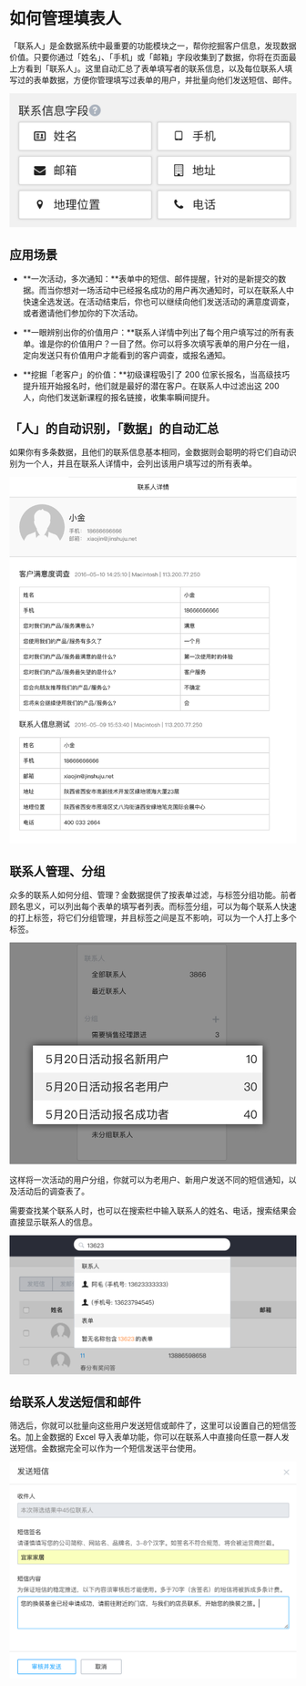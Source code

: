 # 如何管理填表人

「联系人」是金数据系统中最重要的功能模块之一，帮你挖掘客户信息，发现数据价值。只要你通过「姓名」、「手机」或「邮箱」字段收集到了数据，你将在页面最上方看到「联系人」。这里自动汇总了表单填写者的联系信息，以及每位联系人填写过的表单数据，方便你管理填写过表单的用户，并批量向他们发送短信、邮件。

![](/assets/联系信息字段.png)

## 应用场景

* **一次活动，多次通知：**表单中的短信、邮件提醒，针对的是新提交的数据。而当你想对一场活动中已经报名成功的用户再次通知时，可以在联系人中快速全选发送。在活动结束后，你也可以继续向他们发送活动的满意度调查，或者邀请他们参加你的下次活动。

* **一眼辨别出你的价值用户：**联系人详情中列出了每个用户填写过的所有表单。谁是你的价值用户？一目了然。你可以将多次填写表单的用户分在一组，定向发送只有价值用户才能看到的客户调查，或报名通知。

* **挖掘「老客户」的价值：**初级课程吸引了 200 位家长报名，当高级技巧提升班开始报名时，他们就是最好的潜在客户。在联系人中过滤出这 200 人，向他们发送新课程的报名链接，收集率瞬间提升。


## 「人」的自动识别，「数据」的自动汇总

如果你有多条数据，且他们的联系信息基本相同，金数据则会聪明的将它们自动识别为一个人，并且在联系人详情中，会列出该用户填写过的所有表单。

![](/assets/联系人详情01.png)

## 联系人管理、分组

众多的联系人如何分组、管理？金数据提供了按表单过滤，与标签分组功能。前者顾名思义，可以列出每个表单的填写者列表。而标签分组，可以为每个联系人快速的打上标签，将它们分组管理，并且标签之间是互不影响，可以为一个人打上多个标签。

![](/assets/联系人-分组2.jpg)

这样将一次活动的用户分组，你就可以为老用户、新用户发送不同的短信通知，以及活动后的调查表了。

需要查找某个联系人时，也可以在搜索栏中输入联系人的姓名、电话，搜索结果会直接显示联系人的信息。

![](/assets/联系人搜索副本.png)

## 给联系人发送短信和邮件

筛选后，你就可以批量向这些用户发送短信或邮件了，这里可以设置自己的短信签名。加上金数据的 Excel 导入表单功能，你可以在联系人中直接向任意一群人发送短信。金数据完全可以作为一个短信发送平台使用。

![](/assets/联系人-发短信.png)

